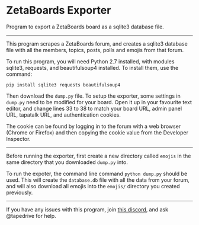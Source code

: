 # ZetaBoards Exporter

Program to export a ZetaBoards board as a sqlite3 database file.

----

This program scrapes a ZetaBoards forum, and creates a sqlite3 database file with all the members, topics, posts, polls and emojis from that forum.

To run this program, you will need Python 2.7 installed, with modules sqlite3, requests, and beautifulsoup4 installed. To install them, use the command:

`pip install sqlite3 requests beautifulsoup4`

Then download the `dump.py` file. To setup the exporter, some settings in `dump.py` need to be modified for your board. Open it up in your favourite text editor, and change lines 33 to 38 to match your board URL, admin panel URL, tapatalk URL, and authentication cookies.

The cookie can be found by logging in to the forum with a web browser (Chrome or Firefox) and then copying the cookie value from the Developer Inspector.

----

Before running the exporter, first create a new directory called `emojis` in the same directory that you downloaded `dump.py` into.

To run the expoter, the command line command `python dump.py` should be used. This will create the `database.db` file with all the data from your forum, and will also download all emojis into the `emojis/` directory you created previously.

----

If you have any issues with this program, join [this discord](https://discord.gg/A5DmErU), and ask @tapedrive for help.
